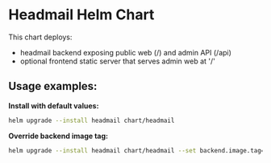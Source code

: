# Headmail Helm Chart

This chart deploys:
- headmail backend exposing public web (/) and admin API (/api)
- optional frontend static server that serves admin web at '/'

## Usage examples:

**Install with default values:**
```bash
helm upgrade --install headmail chart/headmail
```

**Override backend image tag:**
```bash
helm upgrade --install headmail chart/headmail --set backend.image.tag=0.0.1
```
